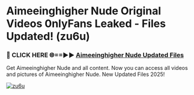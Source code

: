 # Aimeeinghigher Nude Original Videos 0nlyFans Leaked - Files Updated! (zu6u)

<h3>🔴 CLICK HERE 🌐==►► <a href="https://tinyurl.com/y5r63du9" rel="nofollow">Aimeeinghigher Nude Updated Files</a></h3>

Get Aimeeinghigher Nude and all content. Now you can access all videos and pictures of Aimeeinghigher Nude. New Updated Files 2025!

[![zu6u](https://i.imgur.com/UVo9nyh.gif)](https://tinyurl.com/y5r63du9)